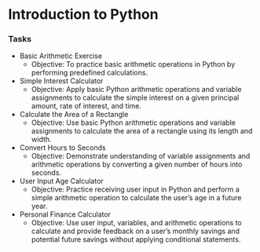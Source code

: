 # Introduction to Python 
### Tasks

- Basic Arithmetic Exercise
  - Objective: To practice basic arithmetic operations in Python by performing predefined calculations.
- Simple Interest Calculator 
  - Objective: Apply basic Python arithmetic operations and variable assignments to calculate the simple interest on a given principal amount, rate of interest, and time.
- Calculate the Area of a Rectangle 
  - Objective: Use basic Python arithmetic operations and variable assignments to calculate the area of a rectangle using its length and width.
- Convert Hours to Seconds
  - Objective: Demonstrate understanding of variable assignments and arithmetic operations by converting a given number of hours into seconds.
- User Input Age Calculator
  - Objective: Practice receiving user input in Python and perform a simple arithmetic operation to calculate the user’s age in a future year.
- Personal Finance Calculator
  - Objective: Use user input, variables, and arithmetic operations to calculate and provide feedback on a user’s monthly savings and potential future savings without applying conditional statements.
